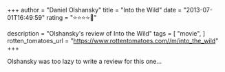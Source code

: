 +++
author = "Daniel Olshansky"
title = "Into the Wild"
date = "2013-07-01T16:49:59"
rating = "⭐⭐⭐⭐🌟"

description = "Olshansky's review of Into the Wild"
tags = [
    "movie",
]
rotten_tomatoes_url = "https://www.rottentomatoes.com//m/into_the_wild"
+++

Olshansky was too lazy to write a review for this one...
